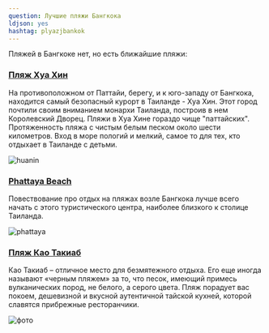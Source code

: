 ```yaml
---
question: Лучшие пляжи Бангкока
ldjson: yes
hashtag: plyazjbankok
---
```


Пляжей в  Бангкоке нет, но есть ближайшие пляжи: 

### [Пляж Хуа Хин](https://maps.app.goo.gl/33LeHPbDSkp1MEib9)

На противоположном от Паттайи, берегу, и к юго-западу от Бангкока, находится самый безопасный курорт в Таиланде - Хуа Хин. Этот город почтили своим вниманием монархи Таиланда, построив в нем Королевский Дворец. Пляжи в Хуа Хине гораздо чище "паттайских". Протяженность пляжа с чистым белым песком около шести километров. Вход в море пологий и мелкий, самое то для тех, кто отдыхает в Таиланде с детьми.

![huanin](https://bangkokfaq.ru/assets/huahin.jpg)

### [Phattaya Beach](https://maps.app.goo.gl/XqePmnoumWABT8cD9)

Повествование про отдых на пляжах возле Бангкока лучше всего начать с этого туристического центра, наиболее близкого к столице Таиланда. 

![phattaya](http://bangkokfaq.ru/assets/phattaya.jpg)

### [Пляж Као Такиаб](https://maps.app.goo.gl/f4Dn7J8eYvKxwS86A)

Као Такиаб – отличное место для безмятежного отдыха. Его еще иногда называют «черным пляжем» за то, что песок, имеющий примесь вулканических пород, не белого, а серого цвета. Пляж порадует вас покоем, дешевизной и вкусной аутентичной тайской кухней, которой славятся прибрежные ресторанчики.

![фото](https://bangkokfaq.ru/assets/kaotakiab.jpg)
